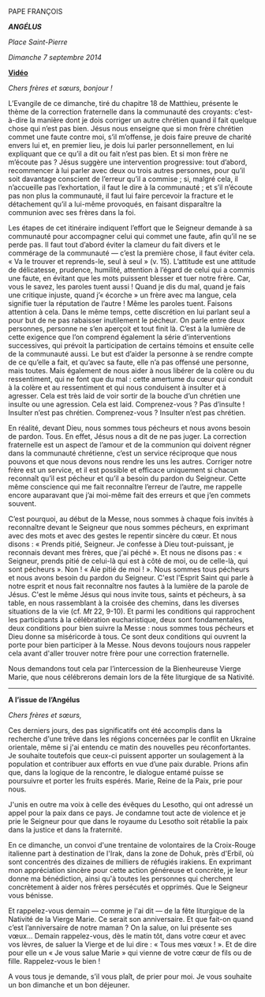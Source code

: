 PAPE FRANÇOIS

***ANGÉLUS***

*Place Saint-Pierre*

*Dimanche 7 septembre 2014*

**[Vidéo](http://player.rv.va/vaticanplayer.asp?language=it&tic=VA_1732IE29)**

*Chers frères et sœurs, bonjour !*

L’Evangile de ce dimanche, tiré du chapitre 18 de Matthieu, présente le thème de la correction fraternelle dans la communauté des croyants: c’est-à-dire la manière dont je dois corriger un autre chrétien quand il fait quelque chose qui n’est pas bien. Jésus nous enseigne que si mon frère chrétien commet une faute contre moi, s’il m’offense, je dois faire preuve de charité envers lui et, en premier lieu, je dois lui parler personnellement, en lui expliquant que ce qu’il a dit ou fait n’est pas bien. Et si mon frère ne m’écoute pas ? Jésus suggère une intervention progressive: tout d’abord, recommencer à lui parler avec deux ou trois autres personnes, pour qu’il soit davantage conscient de l’erreur qu’il a commise ; si, malgré cela, il n’accueille pas l’exhortation, il faut le dire à la communauté ; et s’il n’écoute pas non plus la communauté, il faut lui faire percevoir la fracture et le détachement qu’il a lui-même provoqués, en faisant disparaître la communion avec ses frères dans la foi.

Les étapes de cet itinéraire indiquent l’effort que le Seigneur demande à sa communauté pour accompagner celui qui commet une faute, afin qu’il ne se perde pas. Il faut tout d’abord éviter la clameur du fait divers et le commérage de la communauté — c’est la première chose, il faut éviter cela. « Va le trouver et reprends-le, seul à seul » (v. 15). L’attitude est une attitude de délicatesse, prudence, humilité, attention à l’égard de celui qui a commis une faute, en évitant que les mots puissent blesser et tuer notre frère. Car, vous le savez, les paroles tuent aussi ! Quand je dis du mal, quand je fais une critique injuste, quand j’« écorche » un frère avec ma langue, cela signifie tuer la réputation de l’autre ! Même les paroles tuent. Faisons attention à cela. Dans le même temps, cette discrétion en lui parlant seul a pour but de ne pas rabaisser inutilement le pécheur. On parle entre deux personnes, personne ne s’en aperçoit et tout finit là. C’est à la lumière de cette exigence que l’on comprend également la série d’interventions successives, qui prévoit la participation de certains témoins et ensuite celle de la communauté aussi. Le but est d’aider la personne à se rendre compte de ce qu’elle a fait, et qu’avec sa faute, elle n’a pas offensé une personne, mais toutes. Mais également de nous aider à nous libérer de la colère ou du ressentiment, qui ne font que du mal : cette amertume du cœur qui conduit à la colère et au ressentiment et qui nous conduisent à insulter et à agresser. Cela est très laid de voir sortir de la bouche d’un chrétien une insulte ou une agression. Cela est laid. Comprenez-vous ? Pas d’insulte ! Insulter n’est pas chrétien. Comprenez-vous ? Insulter n’est pas chrétien.

En réalité, devant Dieu, nous sommes tous pécheurs et nous avons besoin de pardon. Tous. En effet, Jésus nous a dit de ne pas juger. La correction fraternelle est un aspect de l’amour et de la communion qui doivent régner dans la communauté chrétienne, c’est un service réciproque que nous pouvons et que nous devons nous rendre les uns les autres. Corriger notre frère est un service, et il est possible et efficace uniquement si chacun reconnaît qu’il est pécheur et qu’il a besoin du pardon du Seigneur. Cette même conscience qui me fait reconnaître l’erreur de l’autre, me rappelle encore auparavant que j’ai moi-même fait des erreurs et que j’en commets souvent.

C’est pourquoi, au début de la Messe, nous sommes à chaque fois invités à reconnaître devant le Seigneur que nous sommes pécheurs, en exprimant avec des mots et avec des gestes le repentir sincère du cœur. Et nous disons : « Prends pitié, Seigneur. Je confesse à Dieu tout-puissant, je reconnais devant mes frères, que j'ai péché ». Et nous ne disons pas : « Seigneur, prends pitié de celui-là qui est à côté de moi, ou de celle-là, qui sont pécheurs ». Non ! « Aie pitié de moi ! ». Nous sommes tous pécheurs et nous avons besoin du pardon du Seigneur. C'est l'Esprit Saint qui parle à notre esprit et nous fait reconnaître nos fautes à la lumière de la parole de Jésus. C'est le même Jésus qui nous invite tous, saints et pécheurs, à sa table, en nous rassemblant à la croisée des chemins, dans les diverses situations de la vie (cf. *Mt* 22, 9-10). Et parmi les conditions qui rapprochent les participants à la célébration eucharistique, deux sont fondamentales, deux conditions pour bien suivre la Messe : nous sommes tous pécheurs et Dieu donne sa miséricorde à tous. Ce sont deux conditions qui ouvrent la porte pour bien participer à la Messe. Nous devons toujours nous rappeler cela avant d'aller trouver notre frère pour une correction fraternelle.

Nous demandons tout cela par l’intercession de la Bienheureuse Vierge Marie, que nous célébrerons demain lors de la fête liturgique de sa Nativité.

* * *

**A l’issue de l’Angélus**

*Chers frères et sœurs,*

Ces derniers jours, des pas significatifs ont été accomplis dans la recherche d'une trêve dans les régions concernées par le conflit en Ukraine orientale, même si j'ai entendu ce matin des nouvelles peu réconfortantes. Je souhaite toutefois que ceux-ci puissent apporter un soulagement à la population et contribuer aux efforts en vue d’une paix durable. Prions afin que, dans la logique de la rencontre, le dialogue entamé puisse se poursuivre et porter les fruits espérés. Marie, Reine de la Paix, prie pour nous.

J'unis en outre ma voix à celle des évêques du Lesotho, qui ont adressé un appel pour la paix dans ce pays. Je condamne tout acte de violence et je prie le Seigneur pour que dans le royaume du Lesotho soit rétablie la paix dans la justice et dans la fraternité.

En ce dimanche, un convoi d'une trentaine de volontaires de la Croix-Rouge italienne part à destination de l'Irak, dans la zone de Dohuk, près d'Erbil, où sont concentrés des dizaines de milliers de réfugiés irakiens. En exprimant mon appréciation sincère pour cette action généreuse et concrète, je leur donne ma bénédiction, ainsi qu'à toutes les personnes qui cherchent concrètement à aider nos frères persécutés et opprimés. Que le Seigneur vous bénisse.

Et rappelez-vous demain — comme je l'ai dit — de la fête liturgique de la Nativité de la Vierge Marie. Ce serait son anniversaire. Et que fait-on quand c’est l’anniversaire de notre maman ? On la salue, on lui présente ses vœux… Demain rappelez-vous, dès le matin tôt, dans votre cœur et avec vos lèvres, de saluer la Vierge et de lui dire : « Tous mes vœux ! ». Et de dire pour elle un « Je vous salue Marie » qui vienne de votre cœur de fils ou de fille. Rappelez-vous le bien !

A vous tous je demande, s’il vous plaît, de prier pour moi. Je vous souhaite un bon dimanche et un bon déjeuner.